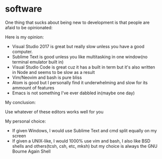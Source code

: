 # software 
 
One thing that sucks about being new to development is that people are afaid to be opinionated:
  
Here is my opinion:

- Visual Studio 2017 is great but really slow unless you have a good computer.
- Sublime Text is good unless you like multitasking in one window(no terminal emulator built in)
- Visual Studio Code is great cuz it has a built in term but it's also written in Node and seems to be slow as a result
- Vim/Neovim and bash is pure bliss
- Atom is good but I personally find it underwhelming and slow for its ammount of features
- Emacs is not something I've ever dabbled in(maybe one day)

My conclusion:

Use whatever of these editors works well for you

My personal choice:

- If given Windows, I would use Sublime Text and cmd split equally on my screen
- If given a UNIX-like, I would 1000% use vim and bash, I also like BSD shells and others(tcsh, csh, etc, mksh) but my choice
  is always the GNU Bourne Again Shell
